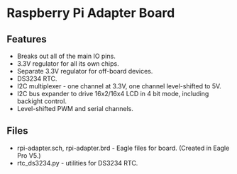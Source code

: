 Raspberry Pi Adapter Board
==========================

Features
--------

* Breaks out all of the main IO pins.
* 3.3V regulator for all its own chips.
* Separate 3.3V regulator for off-board devices.
* DS3234 RTC.
* I2C multiplexer - one channel at 3.3V, one channel level-shifted to 5V.
* I2C bus expander to drive 16x2/16x4 LCD in 4 bit mode, including backight control.
* Level-shifted PWM and serial channels.


Files
-----

* rpi-adapter.sch, rpi-adapter.brd - Eagle files for board. (Created in Eagle Pro V5.)
* rtc_ds3234.py - utilities for DS3234 RTC.

